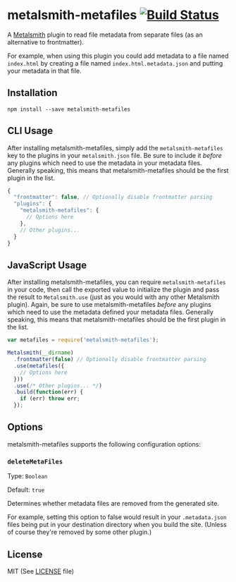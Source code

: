 # metalsmith-metafiles [![Build Status](https://travis-ci.org/Ajedi32/metalsmith-metafiles.svg)](https://travis-ci.org/Ajedi32/metalsmith-metafiles)

A [Metalsmith][metalsmith] plugin to read file metadata from separate files (as
an alternative to frontmatter).

For example, when using this plugin you could add metadata to a file named
`index.html` by creating a file named `index.html.metadata.json` and putting
your metadata in that file.

## Installation

    npm install --save metalsmith-metafiles

## CLI Usage

After installing metalsmith-metafiles, simply add the `metalsmith-metafiles` key
to the plugins in your `metalsmith.json` file. Be sure to include it *before*
any plugins which need to use the metadata in your metadata files. Generally
speaking, this means that metalsmith-metafiles should be the first plugin in the
list.

```javascript
{
  "frontmatter": false, // Optionally disable frontmatter parsing
  "plugins": {
    "metalsmith-metafiles": {
      // Options here
    },
    // Other plugins...
  }
}
```

## JavaScript Usage

After installing metalsmith-metafiles, you can require `metalsmith-metafiles` in
your code, then call the exported value to initialize the plugin and pass the
result to `Metalsmith.use` (just as you would with any other Metalsmith plugin).
Again, be sure to use metalsmith-metafiles *before* any plugins which need to
use the metadata defined your metadata files. Generally speaking, this means
that metalsmith-metafiles should be the first plugin in the list.

```javascript
var metafiles = require('metalsmith-metafiles');

Metalsmith(__dirname)
  .frontmatter(false) // Optionally disable frontmatter parsing
  .use(metafiles({
    // Options here
  }))
  .use(/* Other plugins... */)
  .build(function(err) {
    if (err) throw err;
  });
```

## Options

metalsmith-metafiles supports the following configuration options:

### `deleteMetaFiles`

Type: `Boolean`

Default: `true`

Determines whether metadata files are removed from the generated site.

For example, setting this option to false would result in your `.metadata.json`
files being put in your destination directory when you build the site. (Unless
of course they're removed by some other plugin.)

## License

MIT (See [LICENSE](./LICENSE) file)

[metalsmith]: https://github.com/segmentio/metalsmith
